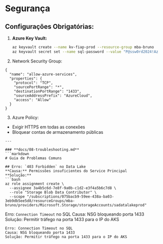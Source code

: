 # Segurança

## Configurações Obrigatórias:
1. **Azure Key Vault:**
   ```bash
   az keyvault create --name kv-fiap-prod --resource-group mba-bruno
   az keyvault secret set --name sql-password --value "P@ssw0rd2024!Azure$"
    ```
2. Network Security Group:
```
{
  "name": "allow-azure-services",
  "properties": {
    "protocol": "TCP",
    "sourcePortRange": "*",
    "destinationPortRange": "1433",
    "sourceAddressPrefix": "AzureCloud",
    "access": "Allow"
  }
}
```
3. Azure Policy:
- Exigir HTTPS em todas as conexões
- Bloquear contas de armazenamento públicas

```
---

### **docs/08-troubleshooting.md**
```markdown
# Guia de Problemas Comuns

## Erro: `403 Forbidden` no Data Lake
**Causa:** Permissões insuficientes do Service Principal  
**Solução:**
```bash
az role assignment create \
  --assignee 3a4b5c6d-7e8f-9a0b-c1d2-e3f4a5b6c7d8 \
  --role "Storage Blob Data Contributor" \
  --scope "/subscriptions/075bacb9-59ee-438a-ba03-3eb9db5ee5d8/resourceGroups/mba-bruno/providers/Microsoft.Storage/storageAccounts/sadatalakeprod"
```

Erro: `Connection Timeout` no SQL
Causa: NSG bloqueando porta 1433
Solução: Permitir tráfego na porta 1433 para o IP do AKS

```
Erro: Connection Timeout no SQL
Causa: NSG bloqueando porta 1433
Solução: Permitir tráfego na porta 1433 para o IP do AKS
```
